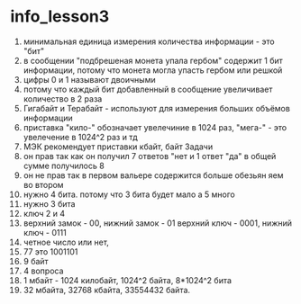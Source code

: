 # info_lesson3
1. минимальная единица измерения количества информации - это "бит"
2.  в сообщении "подбрешеная монета упала гербом" содержит 1 бит информации, потому что монета могла упасть гербом или решкой
3.  цифры 0 и 1 называют двоичными
4.  потому что каждый бит добавленный в сообщение увеличивает количество в 2 раза
5.  Гигабайт и Терабайт - используют для измерения больших объёмов информации
6.  приставка "кило-" обозначает увелечиние в 1024 раз, "мега-" - это увелечение в 1024^2 раз и тд
7.  МЭК рекомендует приставки кбайт, байт
 Задачи
1. он прав так как он получил 7 ответов "нет и 1 ответ "да" в общей сумме получилось 8
2. он не прав так в первом вальере содержится больше обезьян яем во втором
3. нужно 4 бита. потому что 3 бита будет мало а 5 много
4. нужно 3 бита
5. ключ 2 и 4
6. верхний замок - 00, нижний замок - 01
   верхний ключ - 0001, нижний ключ - 0111
7. четное число или нет,
8. 77 это 1001101
9. 9 байт
10. 4 вопроса
11. 1 мбайт - 1024 килобайт, 1024^2 байта, 8*1024^2 бита
12. 32 мбайта, 32768 кбайта, 33554432 байта.

